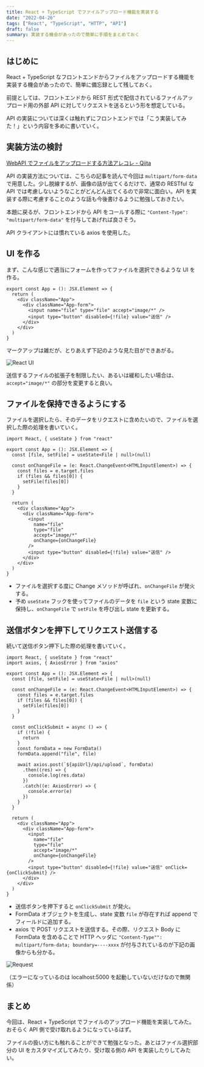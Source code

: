 ```yaml
---
title: React + TypeScript でファイルアップロード機能を実装する
date: "2022-04-26"
tags: ["React", "TypeScript", "HTTP", "API"]
draft: false
summary: 実装する機会があったので簡単に手順をまとめておく
---
```


## はじめに

React + TypeScript なフロントエンドからファイルをアップロードする機能を実装する機会があったので、簡単に備忘録として残しておく。

前提としては、フロントエンドから REST 形式で配信されているファイルアップロード用の外部 API に対してリクエストを送るという形を想定している。

API の実装については深くは触れずにフロントエンドでは「こう実装してみた！」という内容を多めに書いていく。

## 実装方法の検討

[WebAPI でファイルをアップロードする方法アレコレ \- Qiita](https://qiita.com/mserizawa/items/7f1b9e5077fd3a9d336b)

API の実装方法については、こちらの記事を読んで今回は `multipart/form-data` で用意した。少し脱線するが、画像の話が出てくるだけで、通常の RESTful な API では考慮しないようなことがどんどん出てくるので非常に面白い。API を実装する際に考慮することのような話も今後書けるように勉強しておきたい。

本題に戻るが、フロントエンドから API をコールする際に `"Content-Type": "multipart/form-data"` を付与してあげれば良さそう。

API クライアントには慣れている axios を使用した。

## UI を作る

まず、こんな感じで適当にフォームを作ってファイルを選択できるような UI を作る。

```tsx:App.tsx showLineNumbers
export const App = (): JSX.Element => {
  return (
    <div className="App">
      <div className="App-form">
        <input name="file" type="file" accept="image/*" />
        <input type="button" disabled={!file} value="送信" />
      </div>
    </div>
  )
}
```

マークアップは雑だが、とりあえず下記のような見た目ができあがる。

![React UI](https://i.imgur.com/CyPZF4G.webp)

送信するファイルの拡張子を制限したい、あるいは緩和したい場合は、`accept="image/*"` の部分を変更すると良い。

## ファイルを保持できるようにする

ファイルを選択したら、そのデータをリクエストに含めたいので、ファイルを選択した際の処理を書いていく。

```tsx:App.tsx showLineNumbers {1,4-11,20}
import React, { useState } from "react"

export const App = (): JSX.Element => {
  const [file, setFile] = useState<File | null>(null)

  const onChangeFile = (e: React.ChangeEvent<HTMLInputElement>) => {
    const files = e.target.files
    if (files && files[0]) {
      setFile(files[0])
    }
  }

  return (
    <div className="App">
      <div className="App-form">
        <input
          name="file"
          type="file"
          accept="image/*"
          onChange={onChangeFile}
        />
        <input type="button" disabled={!file} value="送信" />
      </div>
    </div>
  )
}
```

- ファイルを選択する度に Change メソッドが呼ばれ、`onChangeFile` が発火する。
- 予め `useState` フックを使ってファイルのデータを `file` という state 変数に保持し、`onChangeFile` で `setFile` を呼び出し state を更新する。

## 送信ボタンを押下してリクエスト送信する

続いて送信ボタン押下した際の処理を書いていく。

```tsx:App.tsx showLineNumbers {2,14-29,40}
import React, { useState } from "react"
import axios, { AxiosError } from "axios"

export const App = (): JSX.Element => {
  const [file, setFile] = useState<File | null>(null)

  const onChangeFile = (e: React.ChangeEvent<HTMLInputElement>) => {
    const files = e.target.files
    if (files && files[0]) {
      setFile(files[0])
    }
  }

  const onClickSubmit = async () => {
    if (!file) {
      return
    }
    const formData = new FormData()
    formData.append("file", file)

    await axios.post(`${apiUrl}/api/upload`, formData)
      .then((res) => {
        console.log(res.data)
      })
      .catch((e: AxiosError) => {
        console.error(e)
      })
    }
  }

  return (
    <div className="App">
      <div className="App-form">
        <input
          name="file"
          type="file"
          accept="image/*"
          onChange={onChangeFile}
        />
        <input type="button" disabled={!file} value="送信" onClick={onClickSubmit} />
      </div>
    </div>
  )
}
```

- 送信ボタンを押下すると `onClickSubmit` が発火。
- FormData オブジェクトを生成し、state 変数 `file` が存在すれば append でフィールドに追加する。
- axios で POST リクエストを送信する。その際、リクエスト Body に FormData を含めることで HTTP ヘッダに `"Content-Type"": multipart/form-data; boundary=----xxxx` が付与されているのが下記の画像からも分かる。

![Request ](https://i.imgur.com/G6QADPr.webp)

（エラーになっているのは localhost:5000 を起動していないだけなので無関係）

## まとめ

今回は、React + TypeScript でファイルのアップロード機能を実装してみた。おそらく API 側で受け取れるようになっているはず。

ファイルの扱い方にも触れることができて勉強となった。あとはファイル選択部分の UI をカスタマイズしてみたり、受け取る側の API を実装したりしてみたい。
